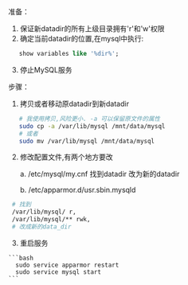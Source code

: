 准备：

   1. 保证新datadir的所有上级目录拥有'r'和'w'权限
   2. 确定当前datadir的位置,在mysql中执行:
   
   ```sql
      show variables like '%dir%';
   ```
   3. 停止MySQL服务

步骤：

    
  1. 拷贝或者移动原datadir到新datadir
  
  ```bash
     # 我使用拷贝,风险更小. -a 可以保留原文件的属性
     sudo cp -a /var/lib/mysql /mnt/data/mysql
     # 或者 
     sudo mv /var/lib/mysql /mnt/data/mysql
  ``` 
  
  2. 修改配置文件,有两个地方要改
     
     a. /etc/mysql/my.cnf 
        找到datadir 改为新的datadir
     
     b. /etc/apparmor.d/usr.sbin.mysqld
         
         
         
  ```bash
   # 找到
   /var/lib/mysql/ r,
   /var/lib/mysql/** rwk,
   # 改成新的data_dir

 ```
 
  3. 重启服务

    ```bash
      sudo service apparmor restart
      sudo service mysql start
    ```
      
  